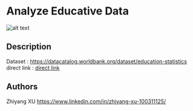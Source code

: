 # Analyze Educative Data



![alt text](https://lh3.googleusercontent.com/proxy/7_O5tRiXBZeIdwkRXSxxeKBwj5DOYdiWzq9Fke7TNVnV3ExokSh8oVXuf1pEy83d8WdszcoNGIDLBM9am0gQUexeY0YIUY5RjeIWaWQbNy8XFOcViQcvyzeA0NQ9toOZ9QzNpOy_anSP)


## Description
Dataset : https://datacatalog.worldbank.org/dataset/education-statistics
direct link : [direct link](https://s3-eu-west-1.amazonaws.com/static.oc-static.com/prod/courses/files/Parcours_data_scientist/Projet+-+Donn%C3%A9es+%C3%A9ducatives/Projet+Python_Dataset_Edstats_csv.zip)



## Authors

Zhiyang XU
https://www.linkedin.com/in/zhiyang-xu-100311125/
